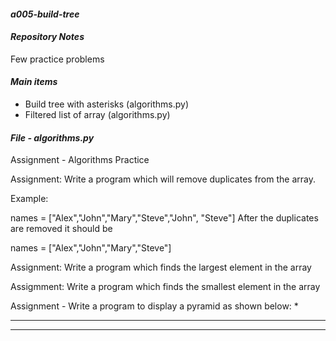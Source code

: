 #### *a005-build-tree*

#### *Repository Notes*
Few practice problems

#### *Main items*
* Build tree with asterisks (algorithms.py)
* Filtered list of array (algorithms.py)

#### *File - algorithms.py*
Assignment - Algorithms Practice

Assignment: Write a program which will remove duplicates from the array. 

Example: 

names = ["Alex","John","Mary","Steve","John", "Steve"]
After the duplicates are removed it should be 

names = ["Alex","John","Mary","Steve"]
 
Assignment: Write a program which finds the largest element in the array 

Assigmment: Write a program which finds the smallest element in the array

Assignment - Write a program to display a pyramid as shown below:
    *
   ***
  *****
